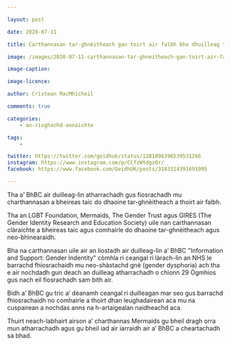 ```yaml
---

layout: post

date: 2020-07-11

title: Carthannasan tar-ghnèitheach gan toirt air falbh bho dhuilleag taic a’ BhBC

image: /images/2020-07-11-carthannasan-tar-ghneitheach-gan-toirt-air-falbh-bho-dhuilleag-taic-a-bhbc.JPG

image-caption:

image-licence:

author: Crìstean MacMhìcheil

comments: true

categories:
    - an-rioghachd-aonaichte

tags:
    - 

twitter: https://twitter.com/geidhuk/status/1281896396539531266
instagram: https://www.instagram.com/p/CCfzWYdgzOr/
facebook: https://www.facebook.com/GeidhUK/posts/3183314391691095

---
```


Tha a’ BhBC air duilleag-lìn atharrachadh gus fiosrachadh mu charthannasan a bheireas taic do dhaoine tar-ghnèitheach a thoirt air falbh.

<!--more-->

Tha an LGBT Foundation, Mermaids, The Gender Trust agus GIRES (The Gender Identity Research and Education Society) uile nan carthannasan clàraichte a bheireas taic agus comhairle do dhaoine tar-ghnèitheach agus neo-bhìnearaidh.

Bha na carthannasan uile air an liostadh air duilleag-lìn a’ BhBC "Information and Support: Gender Indentity" còmhla ri ceangal ri làrach-lìn an NHS le barrachd fhiosrachaidh mu neo-shàstachd gnè (gender dysphoria) ach tha e air nochdadh gun deach an duilleag atharrachadh o chionn 29 Ògmhios gus nach eil fiosrachadh sam bith air.

Bidh a’ BhBC gu tric a’ dèanamh ceangal ri duilleagan mar seo gus barrachd fhiosrachaidh no comhairle a thoirt dhan leughadairean aca mu na cuspairean a nochdas anns na h-artaigealan naidheachd aca.

Thuirt neach-labhairt airson a’ charthannas Mermaids gu bheil dragh orra mun atharrachadh agus gu bheil iad air iarraidh air a’ BhBC a cheartachadh sa bhad.